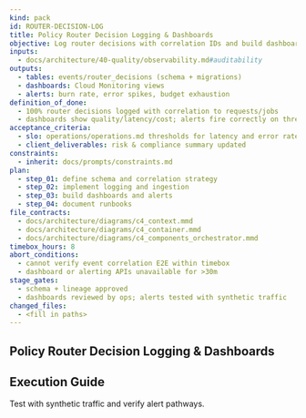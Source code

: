 ```yaml
---
kind: pack
id: ROUTER-DECISION-LOG
title: Policy Router Decision Logging & Dashboards
objective: Log router decisions with correlation IDs and build dashboards/alerts.
inputs:
  - docs/architecture/40-quality/observability.md#auditability
outputs:
  - tables: events/router_decisions (schema + migrations)
  - dashboards: Cloud Monitoring views
  - alerts: burn rate, error spikes, budget exhaustion
definition_of_done:
  - 100% router decisions logged with correlation to requests/jobs
  - dashboards show quality/latency/cost; alerts fire correctly on thresholds
acceptance_criteria:
  - slo: operations/operations.md thresholds for latency and error rate
  - client_deliverables: risk & compliance summary updated
constraints:
  - inherit: docs/prompts/constraints.md
plan:
  - step_01: define schema and correlation strategy
  - step_02: implement logging and ingestion
  - step_03: build dashboards and alerts
  - step_04: document runbooks
file_contracts:
  - docs/architecture/diagrams/c4_context.mmd
  - docs/architecture/diagrams/c4_container.mmd
  - docs/architecture/diagrams/c4_components_orchestrator.mmd
timebox_hours: 8
abort_conditions:
  - cannot verify event correlation E2E within timebox
  - dashboard or alerting APIs unavailable for >30m
stage_gates:
  - schema + lineage approved
  - dashboards reviewed by ops; alerts tested with synthetic traffic
changed_files:
  - <fill in paths>
---
```


## Policy Router Decision Logging & Dashboards

## Execution Guide

Test with synthetic traffic and verify alert pathways.
